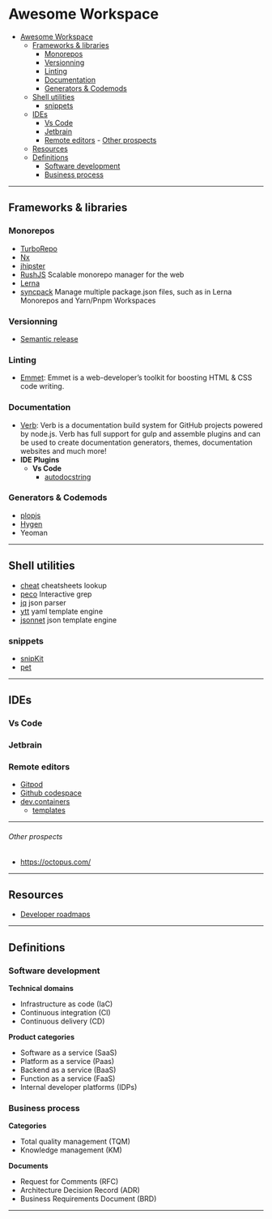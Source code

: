 # Awesome Workspace

- [Awesome Workspace](#awesome-workspace)
  - [Frameworks \& libraries](#frameworks--libraries)
    - [Monorepos](#monorepos)
    - [Versionning](#versionning)
    - [Linting](#linting)
    - [Documentation](#documentation)
    - [Generators \& Codemods](#generators--codemods)
  - [Shell utilities](#shell-utilities)
    - [snippets](#snippets)
  - [IDEs](#ides)
    - [Vs Code](#vs-code)
    - [Jetbrain](#jetbrain)
    - [Remote editors](#remote-editors)
          - [Other prospects](#other-prospects)
  - [Resources](#resources)
  - [Definitions](#definitions)
    - [Software development](#software-development)
    - [Business process](#business-process)

---

## Frameworks & libraries

### Monorepos

- [TurboRepo](https://turborepo.org/)
- [Nx](https://nx.dev/)
- [jhipster](https://www.jhipster.tech/installation/)
- [RushJS](https://rushjs.io/) Scalable monorepo manager for the web
- [Lerna](/)
- [syncpack](https://github.com/JamieMason/syncpack) Manage multiple package.json files, such as in Lerna Monorepos and Yarn/Pnpm Workspaces

### Versionning

- [Semantic release](https://github.com/semantic-release/semantic-release/blob/master/docs/usage/installation.md#installation)

### Linting

- [Emmet](https://github.com/emmetio/emmet#readme): Emmet is a web-developer’s toolkit for boosting HTML & CSS code writing.

### Documentation

- [Verb](https://github.com/verbose/verb/tree/dev): Verb is a documentation build system for GitHub projects powered by node.js. Verb has full support for gulp and assemble plugins and can be used to create documentation generators, themes, documentation websites and much more!
- **IDE Plugins**
  - **Vs Code**
    - [autodocstring](njpwerner.autodocstring)

### Generators & Codemods

- [plopjs](https://github.com/plopjs/plop)
- [Hygen](/)
- Yeoman

---

## Shell utilities

- [cheat](https://github.com/alexanderepstein/Bash-Snippets/blob/master/cheat/cheat) cheatsheets lookup
- [peco](./) Interactive grep
- [jq](./) json parser
- [ytt](./) yaml template engine
- [jsonnet](./) json template engine

### snippets

- [snipKit](https://lemoony.github.io/snipkit/v1.3.1/)
- [pet](pet)

---

## IDEs

### Vs Code

### Jetbrain

### Remote editors

- [Gitpod]()
- [Github codespace]()
- [dev.containers]()
  - [templates](https://github.com/devcontainers/templates/tree/main/src)

---

###### Other prospects

- <https://octopus.com/>

---

## Resources

- [Developer roadmaps](https://roadmap.sh/)

---

## Definitions

### Software development

**Technical domains**

- Infrastructure as code (IaC)
- Continuous integration (CI)
- Continuous delivery (CD)

**Product categories**

- Software as a service (SaaS)
- Platform as a service (Paas)
- Backend as a service (BaaS)
- Function as a service (FaaS)
- Internal developer platforms (IDPs)

### Business process

**Categories**

- Total quality management (TQM)
- Knowledge management (KM)

**Documents**

- Request for Comments (RFC)
- Architecture Decision Record (ADR)
- Business Requirements Document (BRD)

---

